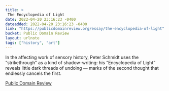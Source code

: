 ```yaml
---
title: > 
 The Encyclopedia of Light
date: 2022-04-20 23:16:23 -0400
dateadded: 2022-04-20 23:16:23 -0400
link: "https://publicdomainreview.org/essay/the-encyclopedia-of-light"
bucket: Public Domain Review
layout: urlnote
tags: ["history", "art"]
--- 
```

In the affecting work of sensory history, Peter Schmidt uses the “strikethrough” as a kind of shadow-writing: his “Encyclopedia of Light” reveals little dark threads of undoing — marks of the second thought that endlessly cancels the first.
 <!-- end excerpt --> 
<div class='bucket'><a class='internal-link' href='/buckets/public-domain-review'>Public Domain Review</a></div> 
